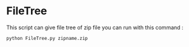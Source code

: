 # FileTree
This script can give file tree of zip file
you can run with this command : 

```
python FileTree.py zipname.zip
```
